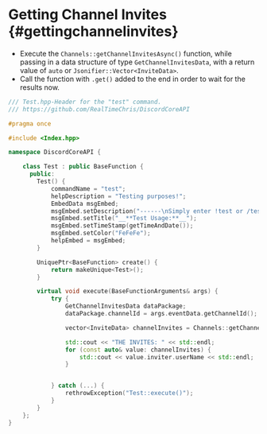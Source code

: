 Getting Channel Invites {#gettingchannelinvites}
============
- Execute the `Channels::getChannelInvitesAsync()` function, while passing in a data structure of type `GetChannelInvitesData`, with a return value of `auto` or `Jsonifier::Vector<InviteData>`.
- Call the function with `.get()` added to the end in order to wait for the results now.

```cpp
/// Test.hpp-Header for the "test" command.
/// https://github.com/RealTimeChris/DiscordCoreAPI

#pragma once

#include <Index.hpp>

namespace DiscordCoreAPI {

	class Test : public BaseFunction {
	  public:
		Test() {
			commandName = "test";
			helpDescription = "Testing purposes!";
			EmbedData msgEmbed;
			msgEmbed.setDescription("------\nSimply enter !test or /test!\n------");
			msgEmbed.setTitle("__**Test Usage:**__");
			msgEmbed.setTimeStamp(getTimeAndDate());
			msgEmbed.setColor("FeFeFe");
			helpEmbed = msgEmbed;
		}

		UniquePtr<BaseFunction> create() {
			return makeUnique<Test>();
		}

		virtual void execute(BaseFunctionArguments& args) {
			try {
				GetChannelInvitesData dataPackage;
				dataPackage.channelId = args.eventData.getChannelId();

				vector<InviteData> channelInvites = Channels::getChannelInvitesAsync(dataPackage).get();

				std::cout << "THE INVITES: " << std::endl;
				for (const auto& value: channelInvites) {
					std::cout << value.inviter.userName << std::endl;
				}


			} catch (...) {
				rethrowException("Test::execute()");
			}
		}
	};
}
```
